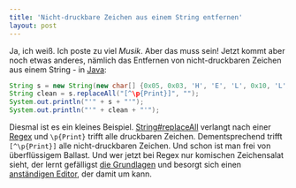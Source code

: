 ```yaml
---
title: 'Nicht-druckbare Zeichen aus einem String entfernen'
layout: post
---
```

Ja, ich weiß. Ich poste zu viel *Musik*. Aber das muss sein!  Jetzt kommt aber noch etwas anderes, nämlich das Entfernen von nicht-druckbaren Zeichen aus einem String - in [Java][0]:

````java
String s = new String(new char[] {0x05, 0x03, 'H', 'E', 'L', 0x10, 'L', 'O'});
String clean = s.replaceAll("[^\p{Print}]", "");
System.out.println("'" + s + "'");
System.out.println("'" + clean + "'");
````

Diesmal ist es ein kleines Beispiel. [String#replaceAll][1] verlangt nach einer [Regex][2] und `\p{Print}` trifft alle druckbaren Zeichen. Dementsprechend trifft `[^\p{Print}]` alle nicht-druckbaren Zeichen. Und schon ist man frei von überflüssigem Ballast.  Und wer jetzt bei Regex nur komischen Zeichensalat sieht, der lernt gefälligst [die Grundlagen][3] und besorgt sich einen [anständigen Editor][4], der damit um kann.

[0]: http://www.oracle.com/technetwork/java/index.html
[1]: https://docs.oracle.com/javase/9/docs/api/java/lang/String.html#replaceAll-java.lang.String-java.lang.String-
[2]: https://docs.oracle.com/javase/tutorial/essential/regex/
[3]: https://de.wikipedia.org/wiki/Regul%C3%A4rer_Ausdruck
[4]: https://www.vim.org/
